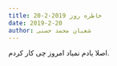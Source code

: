```yaml
---
title: خاطره روز 2019-2-20
date: 2019-2-20
author: شعبان محمد حسنی
---
```


اصلا یادم نمیاد امروز چی کار کردم.